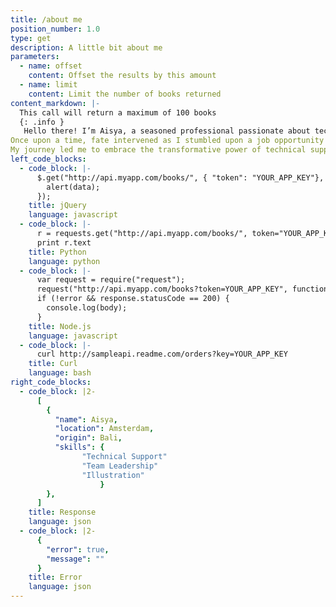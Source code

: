```yaml
---
title: /about me
position_number: 1.0
type: get
description: A little bit about me
parameters:
  - name: offset
    content: Offset the results by this amount
  - name: limit
    content: Limit the number of books returned
content_markdown: |-
  This call will return a maximum of 100 books
  {: .info }
   Hello there! I’m Aisya, a seasoned professional passionate about technical support and leadership. By day, I thrive in troubleshooting and resolving complex issues as a Remote Customer Service expert and Team Leader. When I’m not immersed in the tech world, I embrace my creative side. I love exploring my artistic flair through drawing and creating illustrations.
Once upon a time, fate intervened as I stumbled upon a job opportunity in technical support while scouring a job portal. Little did I know that this would mark the beginning of an incredible adventure. Over the past two years, I've dedicated myself to assisting customers and resolving their IT tribulations. Each day brought new puzzles to unravel, and I discovered a deep-rooted affinity for the complexities that this role presented.
My journey led me to embrace the transformative power of technical support, much like my love for illustration and website building, I grew to appreciate the beauty of conquering intricate IT challenges. Today, I stand at the crossroads of possibility, eager to continue my career in this field that I've come to cherish.
left_code_blocks:
  - code_block: |-
      $.get("http://api.myapp.com/books/", { "token": "YOUR_APP_KEY"}, function(data) {
        alert(data);
      });
    title: jQuery
    language: javascript
  - code_block: |-
      r = requests.get("http://api.myapp.com/books/", token="YOUR_APP_KEY")
      print r.text
    title: Python
    language: python
  - code_block: |-
      var request = require("request");
      request("http://api.myapp.com/books?token=YOUR_APP_KEY", function (error, response, body) {
      if (!error && response.statusCode == 200) {
        console.log(body);
      }
    title: Node.js
    language: javascript
  - code_block: |-
      curl http://sampleapi.readme.com/orders?key=YOUR_APP_KEY
    title: Curl
    language: bash
right_code_blocks:
  - code_block: |2-
      [
        {
          "name": Aisya,
          "location": Amsterdam,
          "origin": Bali,
          "skills": {
                "Technical Support"
                "Team Leadership"
                "Illustration"
                    }
        },
      ]
    title: Response
    language: json
  - code_block: |2-
      {
        "error": true,
        "message": ""
      }
    title: Error
    language: json
---
```

